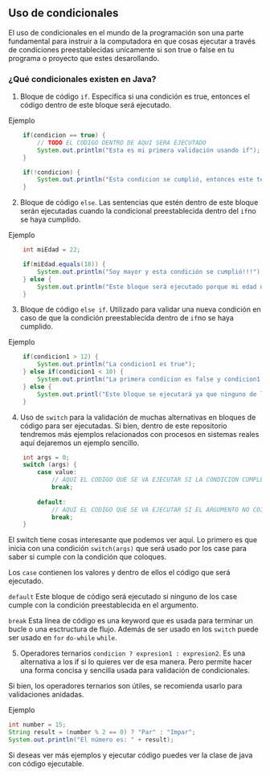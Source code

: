 ## Uso de condicionales 

El uso de condicionales en el mundo de la programación son una parte fundamental para instruir a la computadora en que cosas ejecutar a través de condiciones preestablecidas unícamente si son true o false en tu programa o proyecto que estes desarollando. 

### ¿Qué condicionales existen en Java?

1. Bloque de código `if`. Especifica si una condición es true, entonces el código dentro de este bloque será ejecutado.

Ejemplo
```java
    if(condicion == true) {
        // TODO EL CODIGO DENTRO DE AQUI SERA EJECUTADO
        System.out.println("Esta es mi primera validación usando if");
    }

    if(!condicion) {
        System.out.println("Esta condicion se cumplió, entonces este texto lo estas viendo en tu consola");
    }
```

2. Bloque de código `else`. Las sentencias que estén dentro de este bloque serán ejecutadas cuando la condicional preestablecida dentro del `if`no se haya cumplido.

Ejemplo 
```java
    int miEdad = 22;

    if(miEdad.equals(18)) {
        System.out.println("Soy mayor y esta condición se cumplió!!!");
    } else {
        System.out.println("Este bloque será ejecutado porque mi edad no es diferente a 18");
    }
```

3. Bloque de código `else if`. Utilizado para validar una nueva condición en caso de que la condición preestablecida dentro de `if`no se haya cumplido.

Ejemplo
```java
    if(condicion1 > 12) {
        System.out.println("La condicion1 es true");
    } else if(condicion1 < 10) {
        System.out.println("La primera condicion es false y condicion1 es menor a 10 ");
    } else {
        System.out.printl("Este bloque se ejecutará ya que ninguno de los anteriores fue verdadero.");
    }
```

4. Uso de `switch` para la validación de muchas alternativas en bloques de código para ser ejecutadas.
Si bien, dentro de este repositorio tendremos más ejemplos relacionados con procesos en sistemas reales aquí dejaremos un ejemplo sencillo.

```java
    int args = 0;
    switch (args) {
        case value:
            // AQUI EL CODIGO QUE SE VA EJECUTAR SI LA CONDICION CUMPLE CON ESTE CASO
            break;
    
        default:
            // AQUI EL CODIGO QUE SE VA EJECUTAR SI EL ARGUMENTO NO COINCIDE CON NINGUN `case`
            break;
    }
```

El switch tiene cosas interesante que podemos ver aquí. Lo primero es que inicia con una condición `switch(args)` que será usado por los case para saber si cumple con la condición que coloques. 

Los `case` contienen los valores y dentro de ellos el código que será ejecutado.

`default` Este bloque de código será ejecutado si ninguno de los case cumple con la condición preestablecida en el argumento.

`break` Esta línea de código es una keyword que es usada para terminar un bucle o una esctructura de flujo. Además de ser usado en los `switch` puede ser usado en `for` `do-while` `while`.

5. Operadores ternarios `condicion ? expresion1 : expresion2`. Es una alternativa a los if si lo quieres ver de esa manera. Pero permite hacer una forma concisa y sencilla usada para validación de condicionales.

Si bien, los operadores ternarios son útiles, se recomienda usarlo para validaciones anidadas.

Ejemplo
```java
int number = 15;
String result = (number % 2 == 0) ? "Par" : "Impar";
System.out.println("El número es: " + result);
```



Si deseas ver más ejemplos y ejecutar código puedes ver la clase de java con código ejecutable.



